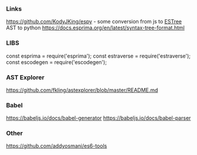### Links
https://github.com/KodyJKing/espy - some conversion from js to [ESTree](https://github.com/estree/estree) AST to python
https://docs.esprima.org/en/latest/syntax-tree-format.html

### LIBS
const esprima = require('esprima');
const estraverse = require('estraverse');
const escodegen = require('escodegen');

### AST Explorer
https://github.com/fkling/astexplorer/blob/master/README.md

### Babel
https://babeljs.io/docs/babel-generator
https://babeljs.io/docs/babel-parser

### Other
https://github.com/addyosmani/es6-tools


